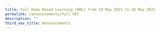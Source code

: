 ```yaml
---
title: Full Home Based Learning (HBL) from 19 May 2021 to 28 May 2021
permalink: /announcements/full-hbl
description: ""
third_nav_title: Announcements
---
```

